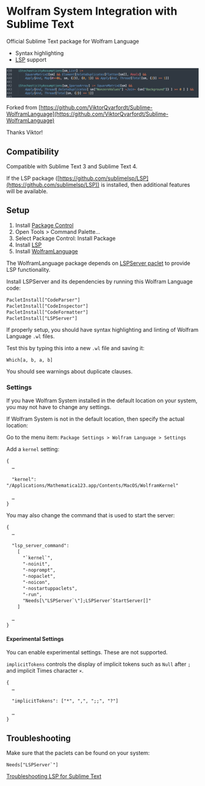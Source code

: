 # Wolfram System Integration with Sublime Text

Official Sublime Text package for Wolfram Language

* Syntax highlighting
* [LSP](https://microsoft.github.io/language-server-protocol/) support

![highlighting](docs/highlighting.png)


Forked from [https://github.com/ViktorQvarfordt/Sublime-WolframLanguage](https://github.com/ViktorQvarfordt/Sublime-WolframLanguage)

Thanks Viktor!


## Compatibility

Compatible with Sublime Text 3 and Sublime Text 4.

If the LSP package ([https://github.com/sublimelsp/LSP](https://github.com/sublimelsp/LSP)) is installed, then additional features will be available.


## Setup

1. Install [Package Control](https://packagecontrol.io/installation)
2. Open Tools > Command Palette...
3. Select Package Control: Install Package
4. Install [LSP](https://github.com/sublimelsp/LSP)
5. Install [WolframLanguage](https://github.com/WolframResearch/Sublime-WolframLanguage)

The WolframLanguage package depends on [LSPServer paclet](https://github.com/WolframResearch/lspserver) to provide LSP functionality.

Install LSPServer and its dependencies by running this Wolfram Language code:
```
PacletInstall["CodeParser"]
PacletInstall["CodeInspector"]
PacletInstall["CodeFormatter"]
PacletInstall["LSPServer"]
```

If properly setup, you should have syntax highlighting and linting of Wolfram Language `.wl` files.

Test this by typing this into a new `.wl` file and saving it:
```
Which[a, b, a, b]
```

You should see warnings about duplicate clauses.


### Settings

If you have Wolfram System installed in the default location on your system, you may not have to change any settings.

If Wolfram System is not in the default location, then specify the actual location:

Go to the menu item:
`Package Settings > Wolfram Language > Settings`

Add a `kernel` setting:
```
{
  …

  "kernel": "/Applications/Mathematica123.app/Contents/MacOS/WolframKernel"

  …
}

```

You may also change the command that is used to start the server:
```
{
  …

  "lsp_server_command":
    [
      "`kernel`",
      "-noinit",
      "-noprompt",
      "-nopaclet",
      "-noicon",
      "-nostartuppaclets",
      "-run",
      "Needs[\"LSPServer`\"];LSPServer`StartServer[]"
    ]

  …
}
```

#### Experimental Settings

You can enable experimental settings. These are not supported.

`implicitTokens` controls the display of implicit tokens such as `Null` after `;` and implicit Times character `×`.

```
{
  …

  "implicitTokens": ["*", ",", ";;", "?"]

  …
}
```


## Troubleshooting

Make sure that the paclets can be found on your system:
```
Needs["LSPServer`"]
```

[Troubleshooting LSP for Sublime Text](https://lsp.sublimetext.io/troubleshooting/)

